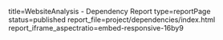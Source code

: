 title=WebsiteAnalysis - Dependency Report
type=reportPage
status=published
report_file=project/dependencies/index.html
report_iframe_aspectratio=embed-responsive-16by9
~~~~~~


